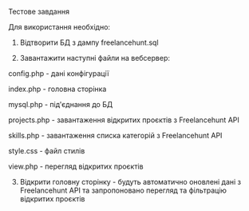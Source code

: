 Тестове завдання


Для використання необхідно: 

1. Відтворити БД з дампу freelancehunt.sql

2. Завантажити наступні файли на вебсервер:

config.php - дані конфігурації

index.php - головна сторінка

mysql.php - під'єднання до БД

projects.php - завантаження відкритих проєктів з Freelancehunt API

skills.php - завантаження списка категорій з Freelancehunt API

style.css - файл стилів

view.php - перегляд відкритих проєктів

3. Відкрити головну сторінку - будуть автоматично оновлені дані з Freelancehunt API та запропоновано перегляд та фільтрацію відкритих проєктів

